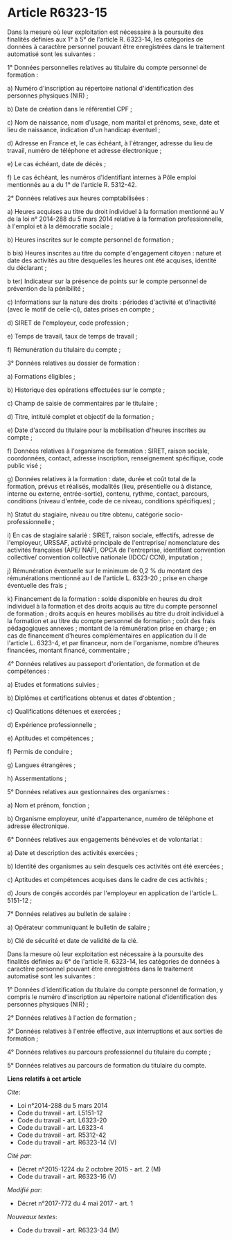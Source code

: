 # Article R6323-15

Dans la mesure où leur exploitation est nécessaire à la poursuite des finalités définies aux 1° à 5° de l'article R. 6323-14,
les catégories de données à caractère personnel pouvant être enregistrées dans le traitement automatisé sont les suivantes :

1° Données personnelles relatives au titulaire du compte personnel de formation :

a) Numéro d'inscription au répertoire national d'identification des personnes physiques (NIR) ;

b) Date de création dans le référentiel CPF ;

c) Nom de naissance, nom d'usage, nom marital et prénoms, sexe, date et lieu de naissance, indication d'un handicap
éventuel ;

d) Adresse en France et, le cas échéant, à l'étranger, adresse du lieu de travail, numéro de téléphone et adresse
électronique ;

e) Le cas échéant, date de décès ;

f) Le cas échéant, les numéros d'identifiant internes à Pôle emploi mentionnés au a du 1° de l'article R. 5312-42.

2° Données relatives aux heures comptabilisées :

a) Heures acquises au titre du droit individuel à la formation mentionné au V de la loi n° 2014-288 du 5 mars 2014 relative à
la formation professionnelle, à l'emploi et à la démocratie sociale ;

b) Heures inscrites sur le compte personnel de formation ;

b bis) Heures inscrites au titre du compte d'engagement citoyen : nature et date des activités au titre desquelles les heures
ont été acquises, identité du déclarant ;

b ter) Indicateur sur la présence de points sur le compte personnel de prévention de la pénibilité ;

c) Informations sur la nature des droits : périodes d'activité et d'inactivité (avec le motif de celle-ci), dates prises en
compte ;

d) SIRET de l'employeur, code profession ;

e) Temps de travail, taux de temps de travail ;

f) Rémunération du titulaire du compte ;

3° Données relatives au dossier de formation :

a) Formations éligibles ;

b) Historique des opérations effectuées sur le compte ;

c) Champ de saisie de commentaires par le titulaire ;

d) Titre, intitulé complet et objectif de la formation ;

e) Date d'accord du titulaire pour la mobilisation d'heures inscrites au compte ;

f) Données relatives à l'organisme de formation : SIRET, raison sociale, coordonnées, contact, adresse inscription,
renseignement spécifique, code public visé ;

g) Données relatives à la formation : date, durée et coût total de la formation, prévus et réalisés, modalités (lieu,
présentielle ou à distance, interne ou externe, entrée-sortie), contenu, rythme, contact, parcours, conditions (niveau
d'entrée, code de ce niveau, conditions spécifiques) ;

h) Statut du stagiaire, niveau ou titre obtenu, catégorie socio-professionnelle ;

i) En cas de stagiaire salarié : SIRET, raison sociale, effectifs, adresse de l'employeur, URSSAF, activité principale de
l'entreprise/ nomenclature des activités françaises (APE/ NAF), OPCA de l'entreprise, identifiant convention collective/
convention collective nationale (IDCC/ CCN), imputation ;

j) Rémunération éventuelle sur le minimum de 0,2 % du montant des rémunérations mentionné au I de l'article L. 6323-20 ;
prise en charge éventuelle des frais ;

k) Financement de la formation : solde disponible en heures du droit individuel à la formation et des droits acquis au titre
du compte personnel de formation ; droits acquis en heures mobilisés au titre du droit individuel à la formation et au titre
du compte personnel de formation ; coût des frais pédagogiques annexes ; montant de la rémunération prise en charge ; en cas
de financement d'heures complémentaires en application du II de l'article L. 6323-4, et par financeur, nom de l'organisme,
nombre d'heures financées, montant financé, commentaire ;

4° Données relatives au passeport d'orientation, de formation et de compétences :

a) Etudes et formations suivies ;

b) Diplômes et certifications obtenus et dates d'obtention ;

c) Qualifications détenues et exercées ;

d) Expérience professionnelle ;

e) Aptitudes et compétences ;

f) Permis de conduire ;

g) Langues étrangères ;

h) Assermentations ;

5° Données relatives aux gestionnaires des organismes :

a) Nom et prénom, fonction ;

b) Organisme employeur, unité d'appartenance, numéro de téléphone et adresse électronique.

6° Données relatives aux engagements bénévoles et de volontariat :

a) Date et description des activités exercées ;

b) Identité des organismes au sein desquels ces activités ont été exercées ;

c) Aptitudes et compétences acquises dans le cadre de ces activités ;

d) Jours de congés accordés par l'employeur en application de l'article L. 5151-12 ;

7° Données relatives au bulletin de salaire :

a) Opérateur communiquant le bulletin de salaire ;

b) Clé de sécurité et date de validité de la clé.

Dans la mesure où leur exploitation est nécessaire à la poursuite des finalités définies au 6° de l'article R. 6323-14, les
catégories de données à caractère personnel pouvant être enregistrées dans le traitement automatisé sont les suivantes :

1° Données d'identification du titulaire du compte personnel de formation, y compris le numéro d'inscription au répertoire
national d'identification des personnes physiques (NIR) ;

2° Données relatives à l'action de formation ;

3° Données relatives à l'entrée effective, aux interruptions et aux sorties de formation ;

4° Données relatives au parcours professionnel du titulaire du compte ;

5° Données relatives au parcours de formation du titulaire du compte.

**Liens relatifs à cet article**

_Cite_:

  - Loi n°2014-288 du 5 mars 2014
  - Code du travail - art. L5151-12
  - Code du travail - art. L6323-20
  - Code du travail - art. L6323-4
  - Code du travail - art. R5312-42
  - Code du travail - art. R6323-14 (V)

_Cité par_:

  - Décret n°2015-1224 du 2 octobre 2015 - art. 2 (M)
  - Code du travail - art. R6323-16 (V)

_Modifié par_:

  - Décret n°2017-772 du 4 mai 2017 - art. 1

_Nouveaux textes_:

  - Code du travail - art. R6323-34 (M)
